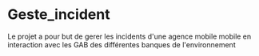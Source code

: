 # Geste_incident
Le projet a pour but de gerer les incidents d'une agence mobile mobile en interaction avec les GAB des différentes banques de l'environnement 
